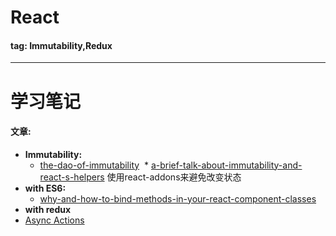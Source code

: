 # React
#### tag: Immutability,Redux

---
# 学习笔记

#### 文章:
* **Immutability:**
  * [the-dao-of-immutability](https://medium.com/javascript-scene/the-dao-of-immutability-9f91a70c88cd#.7k4g2nsu1)
  * [a-brief-talk-about-immutability-and-react-s-helpers](https://medium.com/pro-react/a-brief-talk-about-immutability-and-react-s-helpers-70919ab8ae7c#.cv006moyu)  使用react-addons来避免改变状态
* **with ES6:**
  * [why-and-how-to-bind-methods-in-your-react-component-classes](http://reactkungfu.com/2015/07/why-and-how-to-bind-methods-in-your-react-component-classes/)
* **with redux**
 *  [Async Actions](http://redux.js.org/docs/advanced/AsyncActions.html)
